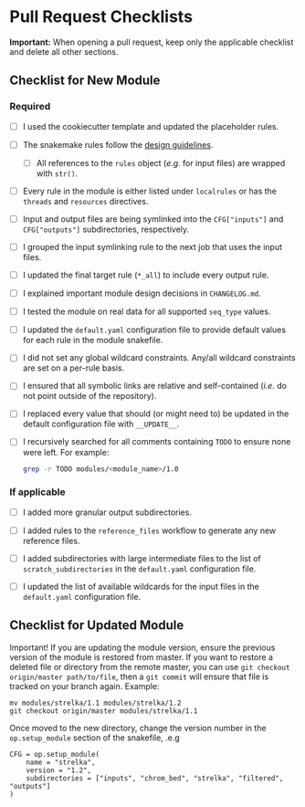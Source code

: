 # Pull Request Checklists

**Important:** When opening a pull request, keep only the applicable checklist and delete all other sections.

## Checklist for New Module

### Required

- [ ] I used the cookiecutter template and updated the placeholder rules.

- [ ] The snakemake rules follow the [design guidelines](https://lcr-modules.readthedocs.io/en/latest/for_developers.html#module-rules).

  - [ ] All references to the `rules` object (_e.g._ for input files) are wrapped with `str()`.

- [ ] Every rule in the module is either listed under `localrules` or has the `threads` and `resources` directives.

- [ ] Input and output files are being symlinked into the `CFG["inputs"]` and `CFG["outputs"]` subdirectories, respectively.

- [ ] I grouped the input symlinking rule to the next job that uses the input files.

- [ ] I updated the final target rule (`*_all`) to include every output rule.

- [ ] I explained important module design decisions in `CHANGELOG.md`.

- [ ] I tested the module on real data for all supported `seq_type` values.

- [ ] I updated the `default.yaml` configuration file to provide default values for each rule in the module snakefile.

- [ ] I did not set any global wildcard constraints. Any/all wildcard constraints are set on a per-rule basis.

- [ ] I ensured that all symbolic links are relative and self-contained (_i.e._ do not point outside of the repository).

- [ ] I replaced every value that should (or might need to) be updated in the default configuration file with `__UPDATE__`.

- [ ] I recursively searched for all comments containing `TODO` to ensure none were left. For example:

  ```bash
  grep -r TODO modules/<module_name>/1.0
  ```

### If applicable

- [ ] I added more granular output subdirectories.

- [ ] I added rules to the `reference_files` workflow to generate any new reference files.

- [ ] I added subdirectories with large intermediate files to the list of `scratch_subdirectories` in the `default.yaml` configuration file.

- [ ] I updated the list of available wildcards for the input files in the `default.yaml` configuration file.

## Checklist for Updated Module

Important! If you are updating the module version, ensure the previous version of the module is restored from master.
If you want to restore a deleted file or directory from the remote master, you can use `git checkout origin/master path/to/file`,
then a `git commit` will ensure that file is tracked on your branch again.
Example:
```
mv modules/strelka/1.1 modules/strelka/1.2
git checkout origin/master modules/strelka/1.1
```

Once moved to the new directory, change the version number in the `op.setup_module` section of the snakefile, .e.g
```
CFG = op.setup_module(
    name = "strelka",
    version = "1.2",
    subdirectories = ["inputs", "chrom_bed", "strelka", "filtered", "outputs"]
)
```